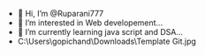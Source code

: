 - 👋 Hi, I’m @Ruparani777
- 👀 I’m interested in  Web developement...
- 🌱 I’m currently learning java script and DSA...
- C:\Users\gopichand\Downloads\Template Git.jpg


<!---
Ruparani777/Ruparani777 is a ✨ special ✨ repository because its `README.md` (this file) appears on your GitHub profile.
You can click the Preview link to take a look at your changes.
--->
